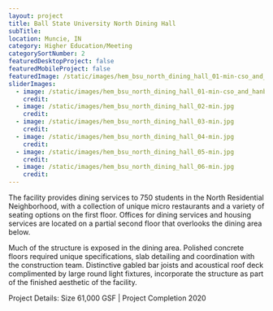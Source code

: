 ```yaml
---
layout: project
title: Ball State University North Dining Hall
subTitle:
location: Muncie, IN
category: Higher Education/Meeting
categorySortNumber: 2
featuredDesktopProject: false
featuredMobileProject: false
featuredImage: /static/images/hem_bsu_north_dining_hall_01-min-cso_and_hanbury.jpg
sliderImages:
  - image: /static/images/hem_bsu_north_dining_hall_01-min-cso_and_hanbury.jpg
    credit:
  - image: /static/images/hem_bsu_north_dining_hall_02-min.jpg
    credit:
  - image: /static/images/hem_bsu_north_dining_hall_03-min.jpg
    credit:
  - image: /static/images/hem_bsu_north_dining_hall_04-min.jpg
    credit:
  - image: /static/images/hem_bsu_north_dining_hall_05-min.jpg
    credit:
  - image: /static/images/hem_bsu_north_dining_hall_06-min.jpg
    credit:
---
```

The facility provides dining services to 750 students in the North Residential Neighborhood, with a collection of unique micro restaurants and a variety of seating options on the first floor. Offices for dining services and housing services are located on a partial second floor that overlooks the dining area below.

Much of the structure is exposed in the dining area. Polished concrete floors required unique specifications, slab detailing and coordination with the construction team. Distinctive gabled bar joists and acoustical roof deck complimented by large round light fixtures, incorporate the structure as part of the finished aesthetic of the facility.

Project Details: Size 61,000 GSF | Project Completion 2020

























